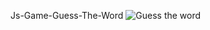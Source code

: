 Js-Game-Guess-The-Word
![Guess the word](https://user-images.githubusercontent.com/70896239/110480125-70e7b980-80e6-11eb-858a-8177b9a118de.png)
